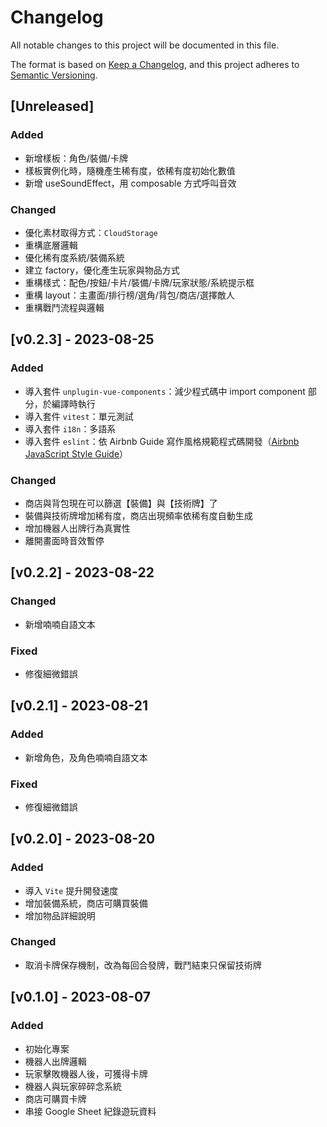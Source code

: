 # Changelog

All notable changes to this project will be documented in this file.

The format is based on [Keep a Changelog](https://keepachangelog.com/en/1.0.0/),
and this project adheres to [Semantic Versioning](https://semver.org/spec/v2.0.0.html).

## [Unreleased]

### Added

- 新增樣板：角色/裝備/卡牌
- 樣板實例化時，隨機產生稀有度，依稀有度初始化數值
- 新增 useSoundEffect，用 composable 方式呼叫音效

### Changed

- 優化素材取得方式：`CloudStorage`
- 重構底層邏輯
- 優化稀有度系統/裝備系統
- 建立 factory，優化產生玩家與物品方式
- 重構樣式：配色/按鈕/卡片/裝備/卡牌/玩家狀態/系統提示框
- 重構 layout：主畫面/排行榜/選角/背包/商店/選擇敵人
- 重構戰鬥流程與邏輯

## [v0.2.3] - 2023-08-25

### Added

- 導入套件 `unplugin-vue-components`：減少程式碼中 import component 部分，於編譯時執行
- 導入套件 `vitest`：單元測試
- 導入套件 `i18n`：多語系
- 導入套件 `eslint`：依 Airbnb Guide 寫作風格規範程式碼開發（[Airbnb JavaScript Style Guide](https://github.com/airbnb/javascript)）

### Changed

- 商店與背包現在可以篩選【裝備】與【技術牌】了
- 裝備與技術牌增加稀有度，商店出現頻率依稀有度自動生成
- 增加機器人出牌行為真實性
- 離開畫面時音效暫停

## [v0.2.2] - 2023-08-22

### Changed

- 新增喃喃自語文本

### Fixed

- 修復細微錯誤

## [v0.2.1] - 2023-08-21

### Added

- 新增角色，及角色喃喃自語文本

### Fixed

- 修復細微錯誤

## [v0.2.0] - 2023-08-20

### Added

- 導入 `Vite` 提升開發速度
- 增加裝備系統，商店可購買裝備
- 增加物品詳細說明

### Changed

- 取消卡牌保存機制，改為每回合發牌，戰鬥結束只保留技術牌

## [v0.1.0] - 2023-08-07

### Added

- 初始化專案
- 機器人出牌邏輯
- 玩家擊敗機器人後，可獲得卡牌
- 機器人與玩家碎碎念系統
- 商店可購買卡牌
- 串接 Google Sheet 紀錄遊玩資料
